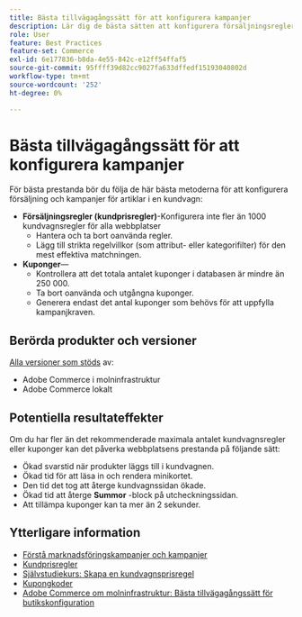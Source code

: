 ```yaml
---
title: Bästa tillvägagångssätt för att konfigurera kampanjer
description: Lär dig de bästa sätten att konfigurera försäljningsregler och kupongkoder för att optimera Commerce Store-prestanda.
role: User
feature: Best Practices
feature-set: Commerce
exl-id: 6e177836-b8da-4e55-842c-e12ff54ffaf5
source-git-commit: 95ffff39d82cc9027fa633dffedf15193040802d
workflow-type: tm+mt
source-wordcount: '252'
ht-degree: 0%

---
```


# Bästa tillvägagångssätt för att konfigurera kampanjer

För bästa prestanda bör du följa de här bästa metoderna för att konfigurera försäljning och kampanjer för artiklar i en kundvagn:

- **Försäljningsregler (kundprisregler)**-Konfigurera inte fler än 1000 kundvagnsregler för alla webbplatser
   - Hantera och ta bort oanvända regler.
   - Lägg till strikta regelvillkor (som attribut- eller kategorifilter) för den mest effektiva matchningen.
- **Kuponger**—
   - Kontrollera att det totala antalet kuponger i databasen är mindre än 250 000.
   - Ta bort oanvända och utgångna kuponger.
   - Generera endast det antal kuponger som behövs för att uppfylla kampanjkraven.

## Berörda produkter och versioner

[Alla versioner som stöds](../../../release/versions.md) av:

- Adobe Commerce i molninfrastruktur
- Adobe Commerce lokalt

## Potentiella resultateffekter

Om du har fler än det rekommenderade maximala antalet kundvagnsregler eller kuponger kan det påverka webbplatsens prestanda på följande sätt:

- Ökad svarstid när produkter läggs till i kundvagnen.
- Ökad tid för att läsa in och rendera minikortet.
- Den tid det tog att återge kundvagnssidan ökade.
- Ökad tid att återge **Summor** -block på utcheckningssidan.
- Att tillämpa kuponger kan ta mer än 2 sekunder.

## Ytterligare information

- [Förstå marknadsföringskampanjer och kampanjer](https://devdocs.magento.com/cloud/configure/configure-best-practices.html#campaigns)
- [Kundprisregler](https://experienceleague.adobe.com/docs/commerce-admin/marketing/promotions/cart-rules/price-rules-cart.html)
- [Självstudiekurs: Skapa en kundvagnsprisregel](https://experienceleague.adobe.com/docs/commerce-learn/tutorials/marketing/cart-price-rules.html)
- [Kupongkoder](https://experienceleague.adobe.com/docs/commerce-admin/marketing/promotions/cart-rules/price-rules-cart-coupon.html)
- [Adobe Commerce om molninfrastruktur: Bästa tillvägagångssätt för butikskonfiguration](https://devdocs.magento.com/cloud/configure/configure-best-practices.html)
